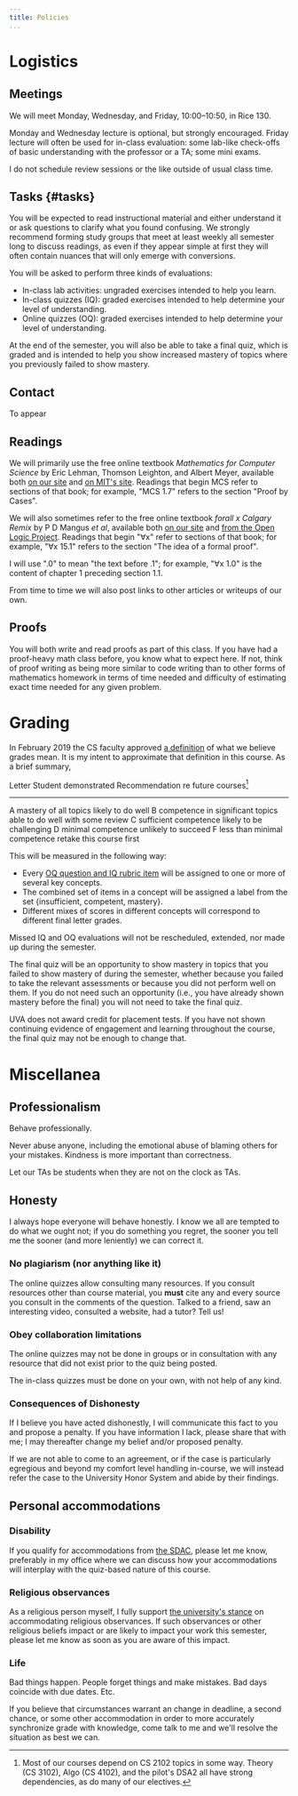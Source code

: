 ```yaml
---
title: Policies
...
```


# Logistics

## Meetings

We will meet Monday, Wednesday, and Friday, 10:00–10:50, in Rice 130.

Monday and Wednesday lecture is optional, but strongly encouraged.
Friday lecture will often be used for in-class evaluation:
some lab-like check-offs of basic understanding with the professor or a TA;
some mini exams.

I do not schedule review sessions or the like outside of usual class time.

## Tasks {#tasks}

You will be expected to read instructional material and either understand it or ask questions to clarify what you found confusing. We strongly recommend forming study groups that meet at least weekly all semester long to discuss readings, as even if they appear simple at first they will often contain nuances that will only emerge with conversions.

You will be asked to perform three kinds of evaluations:

- In-class lab activities: ungraded exercises intended to help you learn.
- In-class quizzes (IQ): graded exercises intended to help determine your level of understanding.
- Online quizzes (OQ): graded exercises intended to help determine your level of understanding.

At the end of the semester, you will also be able to take a final quiz, which is graded and is intended to help you show increased mastery of topics where you previously failed to show mastery.

## Contact

To appear

<!--
|        | Instructor | TAs |
|--------|------------|-----|
| Name | Luther Tychonievich |  |
| Location | Rice 208 | See [the OH page](oh.html) |
| Office Hours | Monday 10:00–11:00<br/>Tuesday 13:00–15:00<br/>Friday 11:00–12:00 | See [the OH page](oh.html) |
| Phone | 243-3789 | (none) |
| Email | <a href="mailto:tychonievich@virginia.edu?subject=DMT1">tychonievich@virginia.edu</a> | use [Piazza](https://piazza.com/class/jxvww9fikng3nr) |

For most communication, [Piazza](https://piazza.com/class/jxvww9fikng3nr) is preferred to email.
If you email, include either "DMT1" or "2102" in the subject line to prevent your email from skipping my inbox and never getting read.

Our TAs are students too, with duties and work outside of their TAing. Please do not ask them to act as your TA except at the scheduled on-the-clock times they have listed as their office hours and lab time. They are also kind people; please don't put them in the position of having to say no or (worse) being nice to you at the expense of their own schooling.

-->

## Readings

We will primarily use the free online textbook *Mathematics for Computer Science* by Eric Lehman, Thomson Leighton, and Albert Meyer,
available both [on our site](files/mcs.pdf)
and [on MIT's site](https://ocw.mit.edu/courses/electrical-engineering-and-computer-science/6-042j-mathematics-for-computer-science-spring-2015/readings/MIT6_042JS15_textbook.pdf).
Readings that begin MCS refer to sections of that book;
for example, "MCS 1.7" refers to the section "Proof by Cases".

We will also sometimes refer to the free online textbook *forall x Calgary Remix* by P D Mangus *et al*,
available both [on our site](files/forallx.pdf)
and [from the Open Logic Project](http://forallx.openlogicproject.org/).
Readings that begin "∀x" refer to sections of that book;
for example, "∀x 15.1" refers to the section "The idea of a formal proof".

I will use ".0" to mean "the text before .1";
for example, "∀x 1.0" is the content of chapter 1 preceding section 1.1.

From time to time we will also post links to other articles or writeups of our own.

## Proofs

You will both write and read proofs as part of this class.
If you have had a proof-heavy math class before, you know what to expect here.
If not, think of proof writing as being more similar to code writing than to other forms of mathematics homework in terms of time needed and difficulty of estimating exact time needed for any given problem.


# Grading

In February 2019 the CS faculty approved [a definition](http://ugrads.cs.virginia.edu/grading-guidelines.html) of what we believe grades mean.
It is my intent to approximate that definition in this course.
As a brief summary,

Letter  Student demonstrated                Recommendation re future courses[^future]
------  ---------------------------         ------------------------------------
A       mastery of all topics               likely to do well
B       competence in significant topics    able to do well with some review
C       sufficient competence               likely to be challenging
D       minimal competence                  unlikely to succeed
F       less than minimal competence        retake this course first

[^future]:
    Most of our courses depend on CS 2102 topics in some way.
    Theory (CS 3102), Algo (CS 4102), and the pilot's DSA2 all have strong dependencies, as do many of our electives.

This will be measured in the following way:

- Every [OQ question and IQ rubric item](#tasks) will be assigned to one or more of several key concepts.
- The combined set of items in a concept will be assigned a label from the set {insufficient, competent, mastery}.
- Different mixes of scores in different concepts will correspond to different final letter grades.

Missed IQ and OQ evaluations will not be rescheduled, extended, nor made up during the semester.

The final quiz will be an opportunity to show mastery in topics that you failed to show mastery of during the semester, whether because you failed to take the relevant assessments or because you did not perform well on them. If you do not need such an opportunity (i.e., you have already shown mastery before the final) you will not need to take the final quiz.

UVA does not award credit for placement tests. If you have not shown continuing evidence of engagement and learning throughout the course, the final quiz may not be enough to change that.

# Miscellanea

## Professionalism

Behave professionally.

Never abuse anyone, including the emotional abuse of blaming others for your mistakes.
Kindness is more important than correctness.

Let our TAs be students when they are not on the clock as TAs.

## Honesty

I always hope everyone will behave honestly.
I know we all are tempted to do what we ought not;
if you do something you regret, the sooner you tell me the sooner (and more leniently) we can correct it.

### No plagiarism (nor anything like it)

The online quizzes allow consulting many resources.
If you consult resources other than course material, you **must** cite any and every source you consult in the comments of the question.
Talked to a friend, saw an interesting video, consulted a website, had a tutor?
Tell us!

### Obey collaboration limitations

The online quizzes may not be done in groups or in consultation with any resource that did not exist prior to the quiz being posted.

The in-class quizzes must be done on your own, with not help of any kind.

### Consequences of Dishonesty

If I believe you have acted dishonestly, I will communicate this fact to you and propose a penalty.
If you have information I lack, please share that with me; I may thereafter change my belief and/or proposed penalty.

If we are not able to come to an agreement, or if the case is particularly egregious and beyond my comfort level handling in-course, we will instead refer the case to the University Honor System and abide by their findings.


## Personal accommodations

### Disability

If you qualify for accommodations from [the SDAC](http://studenthealth.virginia.edu/sdac), please let me know, preferably in my office where we can discuss how your accommodations will interplay with the quiz-based nature of this course.

### Religious observances

As a religious person myself, I fully support [the university's stance](https://eocr.virginia.edu/accommodations-religious-observance) on accommodating religious observances.
If such observances or other religious beliefs impact or are likely to impact your work this semester,
please let me know as soon as you are aware of this impact.

### Life

Bad things happen.
People forget things and make mistakes.
Bad days coincide with due dates.
Etc.

If you believe that circumstances warrant an change in deadline, a second chance, or some other accommodation in order to more accurately synchronize grade with knowledge, come talk to me and we'll resolve the situation as best we can.
